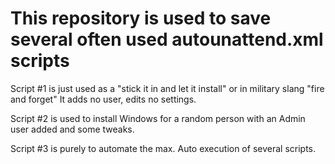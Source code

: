 # This repository is used to save several often used autounattend.xml scripts


Script #1
is just used as a "stick it in and let it install" or in military slang "fire and forget"
It adds no user, edits no settings.

Script #2
is used to install Windows for a random person with an Admin user added and some tweaks. 

Script #3
is purely to automate the max. Auto execution of several scripts.
